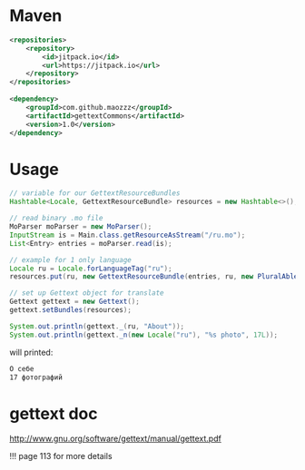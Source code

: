 # Maven

```xml
<repositories>
    <repository>
        <id>jitpack.io</id>
        <url>https://jitpack.io</url>
    </repository>
</repositories>
    
<dependency>
    <groupId>com.github.maozzz</groupId>
    <artifactId>gettextCommons</artifactId>
    <version>1.0</version>
</dependency>
```

# Usage

```java
// variable for our GettextResourceBundles
Hashtable<Locale, GettextResourceBundle> resources = new Hashtable<>();

// read binary .mo file
MoParser moParser = new MoParser();
InputStream is = Main.class.getResourceAsStream("/ru.mo");
List<Entry> entries = moParser.read(is);

// example for 1 only language
Locale ru = Locale.forLanguageTag("ru");
resources.put(ru, new GettextResourceBundle(entries, ru, new PluralAbleRu()));

// set up Gettext object for translate
Gettext gettext = new Gettext();
gettext.setBundles(resources);

System.out.println(gettext._(ru, "About"));
System.out.println(gettext._n(new Locale("ru"), "%s photo", 17L));
```

will printed:

```sh
О себе
17 фотографий
```

# gettext doc
http://www.gnu.org/software/gettext/manual/gettext.pdf

!!! page 113 for more details
